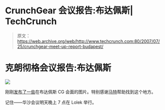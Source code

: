 # CrunchGear 会议报告:布达佩斯| TechCrunch

> 原文：<https://web.archive.org/web/http://www.techcrunch.com:80/2007/07/25/crunchgear-meet-up-report-budapest/>

# 克朗彻格会议报告:布达佩斯

![](img/ee24c03750a0180bc2df391f0e240059.png)

刚刚[发布了一些](https://web.archive.org/web/20130628183115/http://crunchgear.com/2007/07/25/crunchgear-meet-up-budapest/)在布达佩斯 CG 会面的图片。特别感谢[马特](https://web.archive.org/web/20130628183115/http://mobilport.hu/)帮助找到这个地方。

记住——华沙会议明天晚上 7 点在 Lolek 举行。